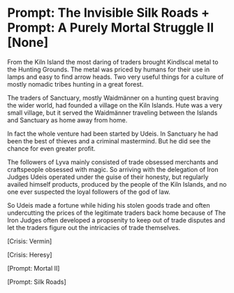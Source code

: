 # Prompt: The Invisible Silk Roads + Prompt: A Purely Mortal Struggle II [None]

From the Kiln Island the most daring of traders brought Kindlscal metal to the Hunting Grounds. The metal was priced by humans for their use in lamps and easy to find arrow heads. Two very useful things for a culture of mostly nomadic tribes hunting in a great forest. 

The traders of Sanctuary, mostly Waidmänner on a hunting quest braving the wider world, had founded a village on the Kiln Islands. Hute was a very small village, but it served the Waidmänner traveling between the Islands and Sanctuary as home away from home.

In fact the whole venture had been started by Udeis. In Sanctuary he had been the best of thieves and a criminal mastermind. But he did see the chance for even greater profit.

The followers of Lyva mainly consisted of trade obsessed merchants and craftspeople obsessed with magic. So arriving with the delegation of Iron Judges Udeis operated under the guise of their honesty, but regularly availed himself products, produced by the people of the Kiln Islands, and no one ever suspected the loyal followers of the god of law.

So Udeis made a fortune while hiding his stolen goods trade and often undercutting the prices of the legitimate traders back home because of The Iron Judges often developed a propsenity to keep out of trade disputes and let the traders figure out the intricacies of trade themselves.

[Crisis: Vermin]

[Crisis: Heresy]

[Prompt: Mortal II]

[Prompt: Silk Roads]

